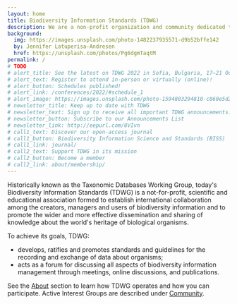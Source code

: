 ```yaml
---
layout: home
title: Biodiversity Information Standards (TDWG)
description: We are a non-profit organization and community dedicated to developing **biodiversity information standards**
background:
  img: https://images.unsplash.com/photo-1482237935571-d9b52bffe142
  by: Jennifer Latuperisa-Andresen
  href: https://unsplash.com/photos/Pg6dgmTaqtM
permalink: /
# TODO
# alert_title: See the latest on TDWG 2022 in Sofia, Bulgaria, 17–21 October! 
# alert_text: Register to attend in-person or virtually (online)! 
# alert_button: Schedules published!
# alert_link: /conferences/2022/#schedule_1
# alert_image: https://images.unsplash.com/photo-1594803294810-c860e5d29e07
# newsletter_title: Keep up to date with TDWG
# newsletter_text: Sign up to receive all important TDWG announcements.
# newsletter_button: Subscribe to our Announcements List
# newsletter_link: http://eepurl.com/8VIvn
# call1_text: Discover our open-access journal
# call1_button: Biodiversity Information Science and Standards (BISS)
# call1_link: journal/
# call2_text: Support TDWG in its mission
# call2_button: Become a member
# call2_link: about/membership/
---
```


Historically known as the Taxonomic Databases Working Group, today's Biodiversity Information Standards (TDWG) is a not-for-profit, scientific and educational association formed to establish international collaboration among the creators, managers and users of biodiversity information and to promote the wider and more effective dissemination and sharing of knowledge about the world's heritage of biological organisms.

To achieve its goals, TDWG:

- develops, ratifies and promotes standards and guidelines for the recording and exchange of data about organisms;
- acts as a forum for discussing all aspects of biodiversity information management through meetings, online discussions, and publications.

See the [About](/about/) section to learn how TDWG operates and how you can participate. Active Interest Groups are described under [Community](/community/).
